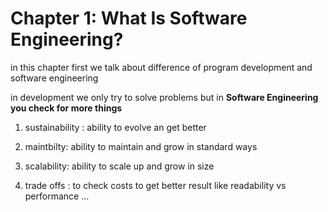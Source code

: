 Chapter 1: What Is Software Engineering?
==============


in this chapter first we talk about difference of program development and software engineering

in development we only try to solve problems but in **Software Engineering you check for more things**

1.  sustainability : ability to evolve an get better
    
2.  maintbilty: ability to maintain and grow in standard ways
    
3.  scalability: ability to scale up and grow in size
    
4.  trade offs : to check costs to get better result like readability vs performance …
